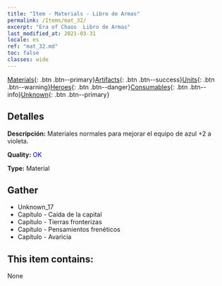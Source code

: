 ```yaml
---
title: "Item - Materials - Libro de Armas"
permalink: /Items/mat_32/
excerpt: "Era of Chaos  Libro de Armas"
last_modified_at: 2021-03-31
locale: es
ref: "mat_32.md"
toc: false
classes: wide
---
```

 [Materials](/es/Items/){: .btn .btn--primary}[Artifacts](/es/Items/Artifacts/){: .btn .btn--success}[Units](/es/Items/Units/){: .btn .btn--warning}[Heroes](/es/Items/Heroes/){: .btn .btn--danger}[Consumables](/es/Items/Consumables/){: .btn .btn--info}[Unknown](/es/Items/Unknown/){: .btn .btn--primary}

## Detalles
 **Descripción:** Materiales normales para mejorar el equipo de azul +2 a violeta.

 **Quality:** <span style="color: #0000CD">OK</span>

 **Type:** Material

## Gather

*    Unknown_17 
*    Capítulo - Caída de la capital 
*    Capítulo - Tierras fronterizas 
*    Capítulo - Pensamientos frenéticos 
*    Capítulo - Avaricia 

## This item contains:

  None

